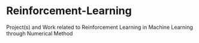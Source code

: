 # Reinforcement-Learning
Project(s) and Work related to Reinforcement Learning in Machine Learning through Numerical Method
